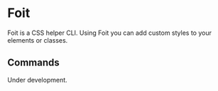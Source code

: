 # Foit

Foit is a CSS helper CLI. Using Foit you can add custom styles to your elements or classes.
## Commands
Under development.